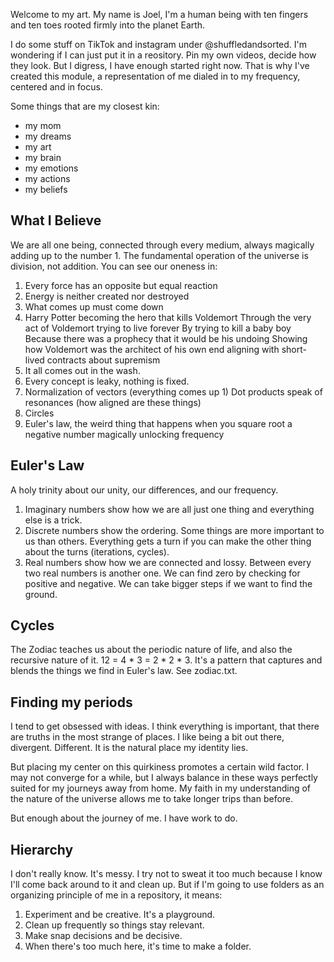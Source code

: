 Welcome to my art. My name is Joel, I'm a human being with ten fingers and
ten toes rooted firmly into the planet Earth.

I do some stuff on TikTok and instagram under @shuffledandsorted. I'm wondering
if I can just put it in a reository. Pin my own videos, decide how they look.
But I digress, I have enough started right now. That is why I've created this
module, a representation of me dialed in to my frequency, centered and in focus.

Some things that are my closest kin:
- my mom
- my dreams
- my art
- my brain
- my emotions
- my actions
- my beliefs

## What I Believe

We are all one being, connected through every medium, always magically adding
up to the number 1. The fundamental operation of the universe is division, not
addition. You can see our oneness in:

1. Every force has an opposite but equal reaction
2. Energy is neither created nor destroyed
3. What comes up must come down
4. Harry Potter becoming the hero that kills Voldemort
   Through the very act of Voldemort trying to live forever
   By trying to kill a baby boy
   Because there was a prophecy that it would be his undoing
   Showing how Voldemort was the architect of his own end
   aligning with short-lived contracts about supremism
5. It all comes out in the wash.
6. Every concept is leaky, nothing is fixed.
7. Normalization of vectors (everything comes up 1)
   Dot products speak of resonances (how aligned are these things)
8. Circles
9. Euler's law, the weird thing that happens when you square root
   a negative number magically unlocking frequency

## Euler's Law

A holy trinity about our unity, our differences, and our frequency.

1. Imaginary numbers show how we are all just one thing and everything else is
   a trick.
2. Discrete numbers show the ordering. Some things are more important to us
   than others. Everything gets a turn if you can make the other thing about
   the turns (iterations, cycles).
3. Real numbers show how we are connected and lossy. Between every two real
   numbers is another one. We can find zero by checking for positive and negative.
   We can take bigger steps if we want to find the ground.


## Cycles

The Zodiac teaches us about the periodic nature of life, and also the recursive
nature of it. 12 = 4 * 3 = 2 * 2 * 3. It's a pattern that captures and blends the
things we find in Euler's law. See zodiac.txt.


## Finding my periods

I tend to get obsessed with ideas. I think everything is important, that there
are truths in the most strange of places. I like being a bit out there, divergent.
Different. It is the natural place my identity lies.

But placing my center on this quirkiness promotes a certain wild factor. I may
not converge for a while, but I always balance in these ways perfectly suited
for my journeys away from home. My faith in my understanding of the nature of
the universe allows me to take longer trips than before.

But enough about the journey of me. I have work to do.

## Hierarchy

I don't really know. It's messy. I try not to sweat it too much because I know
I'll come back around to it and clean up. But if I'm going to use folders as
an organizing principle of me in a repository, it means:

1. Experiment and be creative. It's a playground.
2. Clean up frequently so things stay relevant.
3. Make snap decisions and be decisive.
4. When there's too much here, it's time to make a folder.
